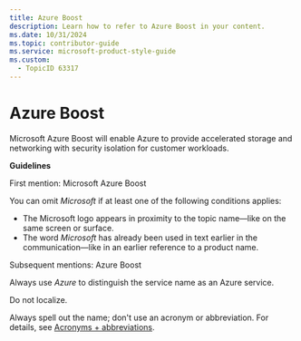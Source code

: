 ```yaml
---
title: Azure Boost
description: Learn how to refer to Azure Boost in your content.
ms.date: 10/31/2024
ms.topic: contributor-guide
ms.service: microsoft-product-style-guide
ms.custom:
  - TopicID 63317
---
```



# Azure Boost

Microsoft Azure Boost will enable Azure to provide accelerated storage and networking with security isolation for customer workloads.

**Guidelines**

First mention: Microsoft Azure Boost

You can omit *Microsoft* if at least one of the following conditions applies:

- The Microsoft logo appears in proximity to the topic name—like on the same screen or surface.
- The word *Microsoft* has already been used in text earlier in the communication—like in an earlier reference to a product name.

Subsequent mentions: Azure Boost

Always use *Azure* to distinguish the service name as an Azure service.

Do not localize.

Always spell out the name; don't use an acronym or abbreviation. For details, see [Acronyms + abbreviations](~\acronyms-and-abbreviations.md).

  
